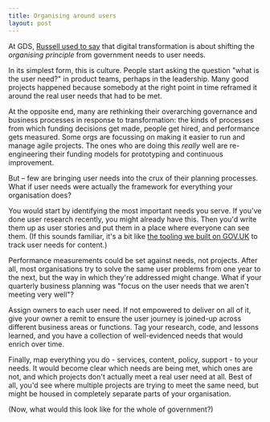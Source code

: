 ```yaml
---
title: Organising around users
layout: post
---
```


At GDS, [Russell used to say](https://russelldavies.typepad.com/planning/2015/01/principledrift.html) that digital transformation is about shifting the _organising principle_ from government needs to user needs.

In its simplest form, this is culture. People start asking the question "what is the user need?" in product teams, perhaps in the leadership. Many good projects happened because somebody at the right point in time reframed it around the real user needs that had to be met.

At the opposite end, many are rethinking their overarching governance and business processes in response to transformation: the kinds of processes from which funding decisions get made, people get hired, and performance gets measured. Some orgs are focussing on making it easier to run and manage agile projects. The ones who are doing this _really_ well are re-engineering their funding models for prototyping and continuous improvement. 

But – few are bringing user needs into the crux of their planning processes. What if user needs were actually the framework for everything your organisation does? 

You would start by identifying the most important needs you serve. If you've done user research recently, you might already have this. Then you'd write them up as user stories and put them in a place where everyone can see them. (If this sounds familiar, it's a bit like [the tooling we built on GOV.UK](https://insidegovuk.blog.gov.uk/2013/10/25/a-tool-to-capture-user-needs-and-measure-performance/) to track user needs for content.)

Performance measurements could be set against needs, not projects. After all, most organisations try to solve the same user problems from one year to the next, but the way in which they're addressed might change. What if your quarterly business planning was "focus on the user needs that we aren't meeting very well"? 

Assign owners to each user need. If not empowered to deliver on all of it, give your owner a remit to ensure the user journey is joined-up across different business areas or functions. Tag your research, code, and lessons learned, and you have a collection of well-evidenced needs that would enrich over time.

Finally, map everything you do - services, content, policy, support - to your needs. It would become clear which needs are being met, which ones are not, and which projects don't actually meet a real user need at all. Best of all, you'd see where multiple projects are trying to meet the same need, but might be housed in completely separate parts of your organisation. 

(Now, what would this look like for the whole of government?)
